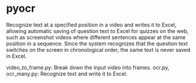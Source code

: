 # pyocr

Recognize text at a specified position in a video and writes it to Excel, allowing automatic saving of question text to Excel for quizzes on the web, such as screenshot videos where different sentences appear at the same position in a sequence. Since the system recognizes that the question text switches on the screen in chronological order, the same text is never saved in Excel.

video_to_frame.py: Break down the input video into frames.
ocr.py, ocr_many.py: Recognize text and write it to Excel.
